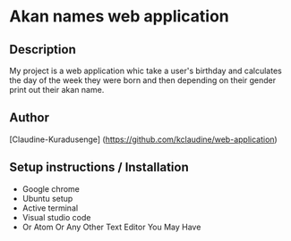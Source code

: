 # Akan names web application

## Description

My project is a web application whic take a user's birthday and calculates the day of the week they were born and then depending on their gender print out their akan name.

## Author

[Claudine-Kuradusenge] (https://github.com/kclaudine/web-application)

 ## Setup instructions / Installation

 * Google chrome
 * Ubuntu setup
 * Active terminal
 * Visual studio code
 * Or Atom Or Any Other Text Editor You May Have







